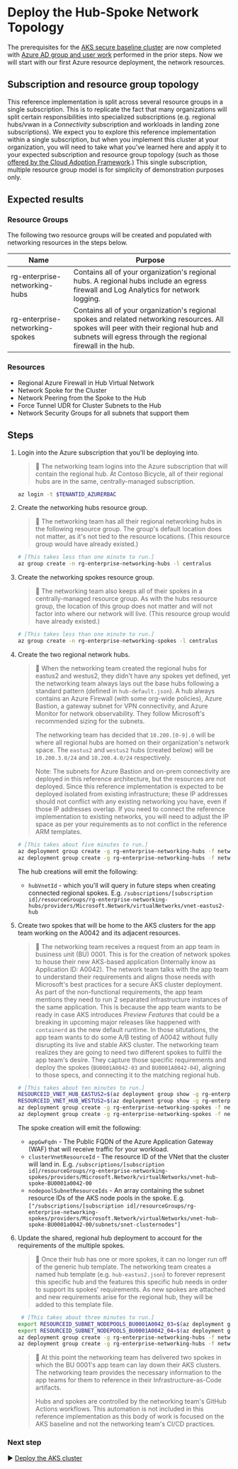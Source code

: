 # Deploy the Hub-Spoke Network Topology

The prerequisites for the [AKS secure baseline cluster](./) are now completed with [Azure AD group and user work](./03-aad.md) performed in the prior steps. Now we will start with our first Azure resource deployment, the network resources.

## Subscription and resource group topology

This reference implementation is split across several resource groups in a single subscription. This is to replicate the fact that many organizations will split certain responsibilities into specialized subscriptions (e.g. regional hubs/vwan in a _Connectivity_ subscription and workloads in landing zone subscriptions). We expect you to explore this reference implementation within a single subscription, but when you implement this cluster at your organization, you will need to take what you've learned here and apply it to your expected subscription and resource group topology (such as those [offered by the Cloud Adoption Framework](https://docs.microsoft.com/azure/cloud-adoption-framework/decision-guides/subscriptions/).) This single subscription, multiple resource group model is for simplicity of demonstration purposes only.

## Expected results

### Resource Groups

The following two resource groups will be created and populated with networking resources in the steps below.

| Name                            | Purpose                                                                                                                                                                                              |
| ------------------------------- | ---------------------------------------------------------------------------------------------------------------------------------------------------------------------------------------------------- |
| rg-enterprise-networking-hubs   | Contains all of your organization's regional hubs. A regional hubs include an egress firewall and Log Analytics for network logging.                                                                 |
| rg-enterprise-networking-spokes | Contains all of your organization's regional spokes and related networking resources. All spokes will peer with their regional hub and subnets will egress through the regional firewall in the hub. |

### Resources

- Regional Azure Firewall in Hub Virtual Network
- Network Spoke for the Cluster
- Network Peering from the Spoke to the Hub
- Force Tunnel UDR for Cluster Subnets to the Hub
- Network Security Groups for all subnets that support them

## Steps

1. Login into the Azure subscription that you'll be deploying into.

   > :book: The networking team logins into the Azure subscription that will contain the regional hub. At Contoso Bicycle, all of their regional hubs are in the same, centrally-managed subscription.

   ```bash
   az login -t $TENANTID_AZURERBAC
   ```

1. Create the networking hubs resource group.

   > :book: The networking team has all their regional networking hubs in the following resource group. The group's default location does not matter, as it's not tied to the resource locations. (This resource group would have already existed.)

   ```bash
   # [This takes less than one minute to run.]
   az group create -n rg-enterprise-networking-hubs -l centralus
   ```

1. Create the networking spokes resource group.

   > :book: The networking team also keeps all of their spokes in a centrally-managed resource group. As with the hubs resource group, the location of this group does not matter and will not factor into where our network will live. (This resource group would have already existed.)

   ```bash
   # [This takes less than one minute to run.]
   az group create -n rg-enterprise-networking-spokes -l centralus
   ```

1. Create the two regional network hubs.

   > :book: When the networking team created the regional hubs for eastus2 and westus2, they didn't have any spokes yet defined, yet the networking team always lays out the base hubs following a standard pattern (defined in `hub-default.json`). A hub always contains an Azure Firewall (with some org-wide policies), Azure Bastion, a gateway subnet for VPN connectivity, and Azure Monitor for network observability. They follow Microsoft's recommended sizing for the subnets.
   >
   > The networking team has decided that `10.200.[0-9].0` will be where all regional hubs are homed on their organization's network space. The `eastus2` and `westus2` hubs (created below) will be `10.200.3.0/24` and `10.200.4.0/24` respectively.
   >
   > Note: The subnets for Azure Bastion and on-prem connectivity are deployed in this reference architecture, but the resources are not deployed. Since this reference implementation is expected to be deployed isolated from existing infrastructure; these IP addresses should not conflict with any existing networking you have, even if those IP addresses overlap. If you need to connect the reference implementation to existing networks, you will need to adjust the IP space as per your requirements as to not conflict in the reference ARM templates.

   ```bash
   # [This takes about five minutes to run.]
   az deployment group create -g rg-enterprise-networking-hubs -f networking/hub-default.json -n hub-eastus2 -p location=eastus2 hubVnetAddressSpace="10.200.3.0/24" azureFirewallSubnetAddressSpace="10.200.3.0/26" azureGatewaySubnetAddressSpace="10.200.3.64/27" azureBastionSubnetAddressSpace="10.200.3.96/27"
   az deployment group create -g rg-enterprise-networking-hubs -f networking/hub-default.json -n hub-westus2 -p location=westus2 hubVnetAddressSpace="10.200.4.0/24" azureFirewallSubnetAddressSpace="10.200.4.0/26" azureGatewaySubnetAddressSpace="10.200.4.64/27" azureBastionSubnetAddressSpace="10.200.4.96/27"
   ```

   The hub creations will emit the following:

   - `hubVnetId` - which you'll will query in future steps when creating connected regional spokes. E.g. `/subscriptions/[subscription id]/resourceGroups/rg-enterprise-networking-hubs/providers/Microsoft.Network/virtualNetworks/vnet-eastus2-hub`

1. Create two spokes that will be home to the AKS clusters for the app team working on the A0042 and its adjacent resources.

   > :book: The networking team receives a request from an app team in business unit (BU) 0001. This is for the creation of network spokes to house their new AKS-based application (Internally know as Application ID: A0042). The network team talks with the app team to understand their requirements and aligns those needs with Microsoft's best practices for a secure AKS cluster deployment. As part of the non-functional requirements, the app team mentions they need to run 2 separated infrastructure instances of the same application. This is because the app team wants to be ready in case AKS introduces _Preview Features_ that could be a breaking in upcoming major releases like happened with `containerd` as the new default runtime. In those situtations, the app team wants to do some A/B testing of A0042 without fully disrupting its live and stable AKS cluster. The networking team realizes they are going to need two different spokes to fullfil the app team's desire. They capture those specific requirements and deploy the spokes (`BU0001A0042-03` and `BU0001A0042-04`), aligning to those specs, and connecting it to the matching regional hub.

   ```bash
   # [This takes about ten minutes to run.]
   RESOURCEID_VNET_HUB_EASTUS2=$(az deployment group show -g rg-enterprise-networking-hubs -n hub-eastus2 --query properties.outputs.hubVnetId.value -o tsv)
   RESOURCEID_VNET_HUB_WESTUS2=$(az deployment group show -g rg-enterprise-networking-hubs -n hub-westus2 --query properties.outputs.hubVnetId.value -o tsv)
   az deployment group create -g rg-enterprise-networking-spokes -f networking/spoke-BU0001A0042.json -n spoke-BU0001A0042-03 -p location=eastus2 hubVnetResourceId="${RESOURCEID_VNET_HUB_EASTUS2}" appInstanceId="03" clusterVNetAddressPrefix="10.243.0.0/16" clusterNodesSubnetAddressPrefix="10.243.0.0/22" clusterIngressServicesSubnetAdressPrefix="10.243.4.0/28" applicationGatewaySubnetAddressPrefix="10.243.4.16/28" subdomainName=${CLUSTER_SUBDOMAIN_03}
   az deployment group create -g rg-enterprise-networking-spokes -f networking/spoke-BU0001A0042.json -n spoke-BU0001A0042-04 -p location=westus2 hubVnetResourceId="${RESOURCEID_VNET_HUB_WESTUS2}"  appInstanceId="04" clusterVNetAddressPrefix="10.244.0.0/16" clusterNodesSubnetAddressPrefix="10.244.0.0/22" clusterIngressServicesSubnetAdressPrefix="10.244.4.0/28" applicationGatewaySubnetAddressPrefix="10.244.4.16/28" subdomainName=${CLUSTER_SUBDOMAIN_04}
   ```

   The spoke creation will emit the following:

   - `appGwFqdn` - The Public FQDN of the Azure Application Gateway (WAF) that will receive traffic for your workload.
   - `clusterVnetResourceId` - The resource ID of the VNet that the cluster will land in. E.g. `/subscriptions/[subscription id]/resourceGroups/rg-enterprise-networking-spokes/providers/Microsoft.Network/virtualNetworks/vnet-hub-spoke-BU0001a0042-00`
   - `nodepoolSubnetResourceIds` - An array containing the subnet resource IDs of the AKS node pools in the spoke. E.g. `["/subscriptions/[subscription id]/resourceGroups/rg-enterprise-networking-spokes/providers/Microsoft.Network/virtualNetworks/vnet-hub-spoke-BU0001a0042-00/subnets/snet-clusternodes"]`

1. Update the shared, regional hub deployment to account for the requirements of the multiple spokes.

   > :book: Once their hub has one or more spokes, it can no longer run off of the generic hub template. The networking team creates a named hub template (e.g. `hub-eastus2.json`) to forever represent this specific hub and the features this specific hub needs in order to support its spokes' requirements. As new spokes are attached and new requirements arise for the regional hub, they will be added to this template file.

   ```bash
    # [This takes about three minutes to run.]
   export RESOURCEID_SUBNET_NODEPOOLS_BU0001A0042_03=$(az deployment group show -g  rg-enterprise-networking-spokes -n spoke-BU0001A0042-03 --query properties.outputs.nodepoolSubnetResourceIds.value -o tsv)
   export RESOURCEID_SUBNET_NODEPOOLS_BU0001A0042_04=$(az deployment group show -g  rg-enterprise-networking-spokes -n spoke-BU0001A0042-04 --query properties.outputs.nodepoolSubnetResourceIds.value -o tsv)
   az deployment group create -g rg-enterprise-networking-hubs -f networking/hub-regionA.json -n hub-eastus2 -p location=eastus2 nodepoolSubnetResourceIds="['${RESOURCEID_SUBNET_NODEPOOLS_BU0001A0042_03}']" hubVnetAddressSpace="10.200.3.0/24" azureFirewallSubnetAddressSpace="10.200.3.0/26" azureGatewaySubnetAddressSpace="10.200.3.64/27" azureBastionSubnetAddressSpace="10.200.3.96/27"
   az deployment group create -g rg-enterprise-networking-hubs -f networking/hub-regionA.json -n hub-westus2 -p location=westus2 nodepoolSubnetResourceIds="['${RESOURCEID_SUBNET_NODEPOOLS_BU0001A0042_04}']" hubVnetAddressSpace="10.200.4.0/24" azureFirewallSubnetAddressSpace="10.200.4.0/26" azureGatewaySubnetAddressSpace="10.200.4.64/27" azureBastionSubnetAddressSpace="10.200.4.96/27"
   ```

   > :book: At this point the networking team has delivered two spokes in which the BU 0001's app team can lay down their AKS clusters. The networking team provides the necessary information to the app teams for them to reference in their Infrastructure-as-Code artifacts.
   >
   > Hubs and spokes are controlled by the networking team's GitHub Actions workflows. This automation is not included in this reference implementation as this body of work is focused on the AKS baseline and not the networking team's CI/CD practices.

### Next step

:arrow_forward: [Deploy the AKS cluster](./05-aks-cluster.md)
